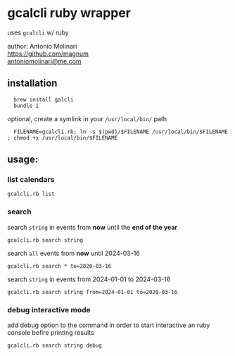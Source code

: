 # gcalcli ruby wrapper
uses `gcalcli` w/ ruby  

author: Antonio Molinari  
https://github.com/magnum   
antoniomolinari@me.com  

## installation
```
  brew install galcli
  bundle i
```
optional, create a symlink in your `/usr/local/bin/` path
``` 
  FILENAME=gcalcli.rb; ln -s $(pwd)/$FILENAME /usr/local/bin/$FILENAME ; chmod +x /usr/local/bin/$FILENAME
```

## usage:

### list calendars  
```
gcalcli.rb list
```

### search 
search `string` in events from **now** until the  **end of the year**
```
gcalcli.rb search string
```

search `all` events from **now** until 2024-03-16
```
gcalcli.rb search * to=2020-03-16
```

search `string` in events from 2024-01-01 to 2024-03-16
```
gcalcli.rb search string from=2024-01-01 to=2020-03-16
```

### debug interactive mode  
add debug option to the command in order to start interactive an ruby console befire printing results
```
gcalcli.rb search string debug
```